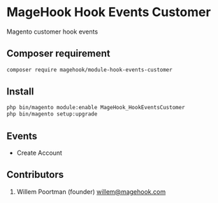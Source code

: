 MageHook Hook Events Customer
====================
Magento customer hook events

## Composer requirement
```bash
composer require magehook/module-hook-events-customer
```

## Install
```bash
php bin/magento module:enable MageHook_HookEventsCustomer
php bin/magento setup:upgrade
```

## Events
- Create Account

## Contributors
1. Willem Poortman (founder) <willem@magehook.com>
